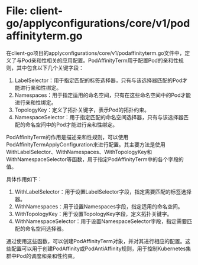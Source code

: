 # File: client-go/applyconfigurations/core/v1/podaffinityterm.go

在client-go项目的applyconfigurations/core/v1/podaffinityterm.go文件中，定义了与Pod亲和性相关的应用配置。PodAffinityTerm用于配置Pod的亲和性规则，其中包含以下几个关键字段：

1. LabelSelector：用于指定匹配的标签选择器，只有与该选择器匹配的Pod才能进行亲和性绑定。
2. Namespaces：用于指定适用的命名空间，只有在这些命名空间中的Pod才能进行亲和性绑定。
3. TopologyKey：定义了拓扑关键字，表示Pod的拓扑约束。
4. NamespaceSelector：用于指定匹配的命名空间选择器，只有与该选择器匹配的命名空间中的Pod才能进行亲和性绑定。

PodAffinityTerm的作用是描述亲和性规则，可以使用PodAffinityTermApplyConfiguration来进行配置。其主要方法是使用WithLabelSelector、WithNamespaces、WithTopologyKey和WithNamespaceSelector等函数，用于指定PodAffinityTerm中的各个字段的值。

具体作用如下：

1. WithLabelSelector：用于设置LabelSelector字段，指定需要匹配的标签选择器。
2. WithNamespaces：用于设置Namespaces字段，指定适用的命名空间。
3. WithTopologyKey：用于设置TopologyKey字段，定义拓扑关键字。
4. WithNamespaceSelector：用于设置NamespaceSelector字段，指定需要匹配的命名空间选择器。

通过使用这些函数，可以创建PodAffinityTerm对象，并对其进行相应的配置。这些配置可以用于创建PodAffinity或PodAntiAffinity规则，用于控制Kubernetes集群中Pod的调度和亲和性约束。

